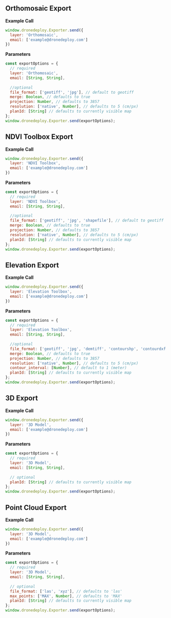 ## Orthomosaic Export

**Example Call**

```javascript
window.dronedeploy.Exporter.send({
  layer: 'Orthomosaic',
  email: ['example@dronedeploy.com']
})
```

**Parameters**

```javascript
const exportOptions = {
  // required
  layer: 'Orthomosaic',
  email: [String, String],
  
  //optional
  file_format: ['geotiff', 'jpg'], // default to geotiff
  merge: Boolean, // defaults to true
  projection: Number, // defaults to 3857
  resolution: ['native', Number], // defaults to 5 (cm/px)
  planId: [String] // defaults to currently visible map
};
window.dronedeploy.Exporter.send(exportOptions);
```

## NDVI Toolbox Export

**Example Call**

```javascript
window.dronedeploy.Exporter.send({
  layer: 'NDVI Toolbox',
  email: ['example@dronedeploy.com']
})
```

**Parameters**

```javascript
const exportOptions = {
  // required
  layer: 'NDVI Toolbox',
  email: [String, String],
  
  //optional
  file_format: ['geotiff', 'jpg', 'shapefile'], // default to geotiff
  merge: Boolean, // defaults to true
  projection: Number, // defaults to 3857
  resolution: ['native', Number], // defaults to 5 (cm/px)
  planId: [String] // defaults to currently visible map
};
window.dronedeploy.Exporter.send(exportOptions);
```

## Elevation Export

**Example Call**

```javascript
window.dronedeploy.Exporter.send({
  layer: 'Elevation Toolbox',
  email: ['example@dronedeploy.com']
})
```

**Parameters**

```javascript
const exportOptions = {
  // required
  layer: 'Elevation Toolbox',
  email: [String, String],
  
  //optional
  file_format: ['geotiff', 'jpg', 'demtiff', 'contourshp', 'contourdxf'], // default to geotiff
  merge: Boolean, // defaults to true
  projection: Number, // defaults to 3857
  resolution: ['native', Number], // defaults to 5 (cm/px)
  contour_interval: [Number], // default to 1 (meter)
  planId: [String] // defaults to currently visible map
};
window.dronedeploy.Exporter.send(exportOptions);
```

## 3D Export

**Example Call**

```javascript
window.dronedeploy.Exporter.send({
  layer: '3D Model',
  email: ['example@dronedeploy.com']
})
```

**Parameters**

```javascript
const exportOptions = {
  // required
  layer: '3D Model',
  email: [String, String],
  
  // optional
  planId: [String] // defaults to currently visible map
};
window.dronedeploy.Exporter.send(exportOptions);
```

## Point Cloud Export

**Example Call**

```javascript
window.dronedeploy.Exporter.send({
  layer: '3D Model',
  email: ['example@dronedeploy.com']
})
```

**Parameters**

```javascript
const exportOptions = {
  // required
  layer: '3D Model',
  email: [String, String],
  
  // optional
  file_format: ['las', 'xyz'], // defaults to 'las'
  max_points: ['MAX', Number], // defaults to 'MAX'
  planId: [String] // defaults to currently visible map
};
window.dronedeploy.Exporter.send(exportOptions);
```